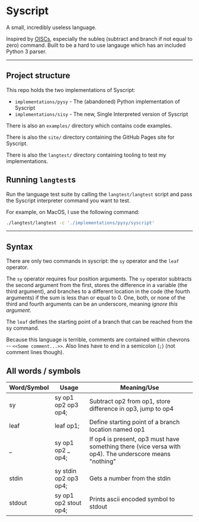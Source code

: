 # Syscript

A small, incredibly useless language.

Inspired by [OISCs](https://en.wikipedia.org/wiki/One-instruction_set_computer), especially the subleq (subtract and branch if not equal to zero) command. Built to be a hard to use langauge which has an included Python 3 parser.

---

## Project structure

This repo holds the two implementations of Syscript:
- `implementations/pysy` - The (abandoned) Python implementation of Syscript
- `implementations/sisy` - The new, Single Interpreted version of Syscript

There is also an `examples/` directory which contains code examples.

There is also the `site/` directory containing the GitHub Pages site for Syscript.

There is also the `langtest/` directory containing tooling to test my implementations.

## Running `langtest`s

Run the language test suite by calling the `langtest/langtest` script and pass the Syscript interpreter command you want to test.

For example, on MacOS, I use the following command:

```sh
./langtest/langtest -c './implementations/pysy/syscript'
```

---

## Syntax

There are only two commands in syscript: the `sy` operator and the `leaf` operator.

The `sy` operator requires four position arguments. The `sy` operator subtracts the second argument from the first, stores the difference in a variable (the third argument), and branches to a different location in the code (the fourth arguments) if the sum is less than or equal to 0. One, both, or none of the third and fourth arguments can be an underscore, meaning *ignore this argument*.

The `leaf` defines the starting point of a branch that can be reached from the sy command.

Because this language is terrible, comments are contained within chevrons -- `<<Some comment...>>`. Also lines have to end in a semicolon (`;`) (not comment lines though).

## All words / symbols

| Word/Symbol | Usage | Meaning/Use |
| --- | --- | --- |
| sy | sy op1 op2 op3 op4; | Subtract op2 from op1, store difference in op3, jump to op4 |
| leaf | leaf op1; | Define starting point of a branch location named op1 |
| _ | sy op1 op2 _ op4; | If op4 is present, op3 must have something there (vice versa with op4). The underscore means "nothing" |
| stdin | sy stdin op2 op3 op4; | Gets a number from the stdin |
| stdout | sy op1 op2 stout op4; | Prints ascii encoded symbol to stdout |
